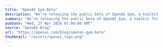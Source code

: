 ```yaml
---
title: "OpenAI Gym Beta"
description: "We’re releasing the public beta of OpenAI Gym, a toolkit for developing and comparing reinforcement learning (RL) algorithms. It consists of a growing suite of environments (from simulated robots to Atari games), and a site for comparing and reproducing results."
summary: "We’re releasing the public beta of OpenAI Gym, a toolkit for developing and comparing reinforcement learning (RL) algorithms. It consists of a growing suite of environments (from simulated robots to Atari games), and a site for comparing and reproducing results."
pubDate: "Wed, 27 Apr 2016 07:00:00 GMT"
source: "OpenAI Blog"
url: "https://openai.com/blog/openai-gym-beta"
thumbnail: "/assets/openai_logo.png"
---
```



